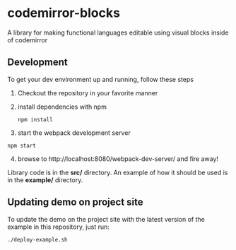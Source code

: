 # codemirror-blocks
A library for making functional languages editable using visual blocks inside of codemirror

## Development

To get your dev environment up and running, follow these steps

1. Checkout the repository in your favorite manner

2. install dependencies with npm

   `npm install`

3. start the webpack development server

  `npm start`

4. browse to http://localhost:8080/webpack-dev-server/ and fire away!

Library code is in the **src/** directory. An example of how it should be used is in the **example/** directory.

## Updating demo on project site

To update the demo on the project site with the latest version of the example in
this repository, just run:

  `./deploy-example.sh`
